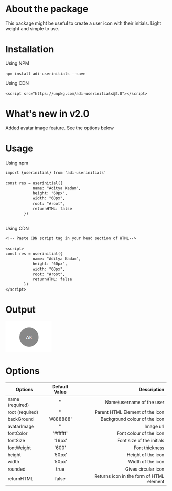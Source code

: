 # About the package

This package might be useful to create a user icon with their initials. Light weight and simple to use.


# Installation

Using NPM


`npm install adi-userinitials --save`

Using CDN

`<script src="https://unpkg.com/adi-userinitials@2.0"></script>`


# What's new in v2.0
Added avatar image feature. See the options below


# Usage

Using npm

```
import {userinitial} from 'adi-userinitials'

const res = userinitial({
            name: "Aditya Kadam",
            height: "60px",
            width: "60px",
            root: "#root",
            returnHTML: false
        })


```

Using CDN

```
<!-- Paste CDN script tag in your head section of HTML-->

<script>
const res = userinitial({
            name: "Aditya Kadam",
            height: "60px",
            width: "60px",
            root: "#root",
            returnHTML: false
        })
</script>

```


# Output
![alt text](https://github.com/adityar15/userinitials/blob/master/example.PNG "Output")



# Options

| Options        | Default Value           | Description  |
| ------------- |:-------------:| -----:|
| name    (required)  | '' | Name/username of the user |
| root    (required)  | '' | Parent HTML Element of the icon |
| backGround      |   '#888888'    |   Background colour of the icon |
| avatarImage | ''     |   Image url |
| fontColor | '#ffffff'      |   Font colour of the icon |
| fontSize | '16px'      |   Font size of the initials |
| fontWeight | '600' | Font thickness
| height | '50px'      |  Height of the icon |
| width | '50px'      |   Width of the icon |
| rounded | true      |   Gives circular icon |
| returnHTML | false     |   Returns icon in the form of HTML element |

